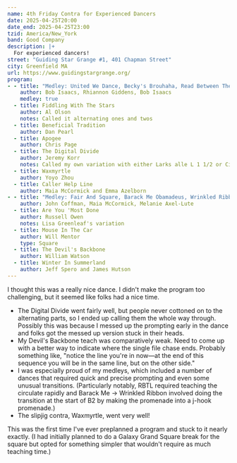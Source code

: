 ```yaml
---
name: 4th Friday Contra for Experienced Dancers
date: 2025-04-25T20:00
date_end: 2025-04-25T23:00
tzid: America/New_York
band: Good Company
description: |+
  For experienced dancers!
street: "Guiding Star Grange #1, 401 Chapman Street"
city: Greenfield MA
url: https://www.guidingstargrange.org/
program:
- - title: "Medley: United We Dance, Becky's Brouhaha, Read Between The Lines"
    author: Bob Isaacs, Rhiannon Giddens, Bob Isaacs
    medley: true
  - title: Fiddling With The Stars
    author: Al Olson
    notes: Called it alternating ones and twos
  - title: Beneficial Tradition
    author: Dan Pearl
  - title: Apogee
    author: Chris Page
  - title: The Digital Divide
    author: Jeremy Korr
    notes: Called my own variation with either Larks alle L 1 1/2 or Circle L 3 for the A2 (instead of give and take to Robin/Lark's home side)
  - title: Waxmyrtle
    author: Yoyo Zhou
  - title: Caller Help Line
    author: Maia McCormick and Emma Azelborn
- - title: "Medley: Fair And Square, Barack Me Obamadeus, Wrinkled Ribbon"
    author: John Coffman, Maia McCormick, Melanie Axel-Lute
  - title: Are You 'Most Done
    author: Russell Owen
    notes: Lisa Greenleaf's variation
  - title: Mouse In The Car
    author: Will Mentor
    type: Square
  - title: The Devil's Backbone
    author: William Watson
  - title: Winter In Summerland
    author: Jeff Spero and James Hutson
---
```


I thought this was a really nice dance. I didn't make the program too challenging, but it seemed like folks had a nice time.

- The Digital Divide went fairly well, but people never cottoned on to the alternating parts, so I ended up calling them the whole way through. Possibly this was because I messed up the prompting early in the dance and folks got the messed up version stuck in their heads.
- My Devil's Backbone teach was comparatively weak. Need to come up with a better way to indicate where the single file chase ends. Probably something like, "notice the line you're in now—at the end of this sequence you will be in the same line, but on the other side."
- I was especially proud of my medleys, which included a number of dances that required quick and precise prompting and even some unusual transitions. (Particularly notably, RBTL required teaching the circulate rapidly and Barack Me -> Wrinkled Ribbon involved doing the transition at the start of B2 by making the promenade into a j-hook promenade.)
- The slipjig contra, Waxmyrtle, went very well!

This was the first time I've ever preplanned a program and stuck to it nearly exactly. (I had initially planned to do a Galaxy Grand Square break for the square but opted for something simpler that wouldn't require as much teaching time.)
